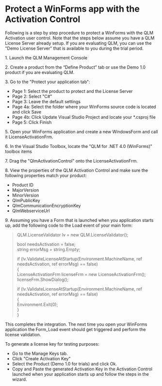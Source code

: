 # Protect a WinForms app with the Activation Control

Following is a step by step procedure to protect a WinForms with the QLM Activation user control. Note that the steps below assume you have a QLM License Server already setup. If you are evaluating QLM, you can use the "Demo License Server" that is available to you during the trial period.

1\. Launch the QLM Management Console

2\. Create a product from the “Define Product” tab or use the Demo 1.0 product if you are evaluating QLM.&#x20;

3\. Go to the "Protect your application tab":

* Page 1: Select the product to protect and the License Server
* Page 2: Select "C#"
* Page 3: Leave the default settings
* Page 4a: Select the folder where your WinForms source code is located and click Save
* Page 4b: Click Update Visual Studio Project and locate your \*.csproj file
* Page 5: Click Finish

5\. Open your WinForms application and create a new WindowsForm and call it LicenseActivationFrm.

6\. In the Visual Studio Toolbox, locate the "QLM for .NET 4.0 (WinForms)" toolbox items

7\. Drag the "QlmActivationControl" onto the LicenseActivationFrm.

8\. View the properties of the QLM Activation Control and make sure the following properties match your product:

* Product ID
* MajorVersion
* MinorVersion
* QlmPublicKey
* QlmCommunicationEncryptionKey
* QlmWebserviceUrl

9\. Assuming you have a Form that is launched when you application starts up, add the following code to the Load event of your main form:

> QLM.LicenseValidator lv = new QLM.LicenseValidator();
>
> bool needsActivation = false;\
> string errorMsg = string.Empty;
>
> if (lv.ValidateLicenseAtStartup(Environment.MachineName, ref needsActivation, ref errorMsg) == false)\
> {\
> &#x20;   LicenseActivationFrm licenseFrm = new LicenseActivationFrm();\
> &#x20;   licenseFrm.ShowDialog();
>
> &#x20;   if (lv.ValidateLicenseAtStartup(Environment.MachineName, ref needsActivation, ref errorMsg) == false)\
> &#x20;   {\
> &#x20;       Environment.Exit(0);\
> &#x20;   }\
> }

This completes the integration. The next time you open your WinForms application the Form\_Load event should get triggered and perform the license validation.&#x20;

To generate a license key for testing purposes:

* Go to the Manage Keys tab.
* Click "Create Activation Key"
* Select the Product (Demo 1.0 for trials) and click Ok.
* Copy and Paste the generated Activation Key in the Activation Control launched when your application starts up and follow the steps in the wizard.
